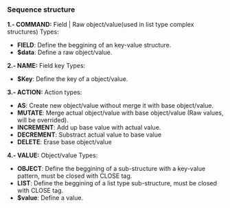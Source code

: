 ### Sequence structure
**1.- COMMAND:** Field | Raw object/value(used in list type complex structures)
Types:
- **FIELD**: Define the beggining of an key-value structure.
- **$data**: Define a raw object/value.

**2.- NAME:** Field key
Types:
- **$Key**: Define the key of a object/value.

**3.- ACTION:** Action
types:
- **AS**: Create new object/value without merge it with base object/value.
- **MUTATE**: Merge actual object/value with base object/value (Raw values, will be overrided).
- **INCREMENT**: Add up base value with actual value.
- **DECREMENT**: Substract actual value to base value
- **DELETE**: Erase base object/value

**4.- VALUE:** Object/value
Types: 
- **OBJECT**: Define the beggining of a sub-structure with a key-value pattern, must be closed with CLOSE tag.
- **LIST**: Define the beggining of a list type sub-structure, must be closed with CLOSE tag.
- **$value**: Define a value.